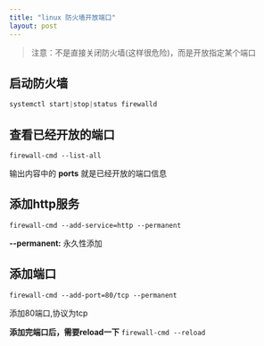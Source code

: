 ```yaml
---
title: "linux 防火墙开放端口"
layout: post
---
```


> 注意：不是直接关闭防火墙(这样很危险)，而是开放指定某个端口

## 启动防火墙

```java
systemctl start|stop|status firewalld
```

## 查看已经开放的端口

```shell
firewall-cmd --list-all
```

输出内容中的 **ports** 就是已经开放的端口信息

## 添加http服务

```shell
firewall-cmd --add-service=http --permanent
```

**--permanent:** 永久性添加

## 添加端口

```shell
firewall-cmd --add-port=80/tcp --permanent
```

添加80端口,协议为tcp

**添加完端口后，需要reload一下** `firewall-cmd --reload`
